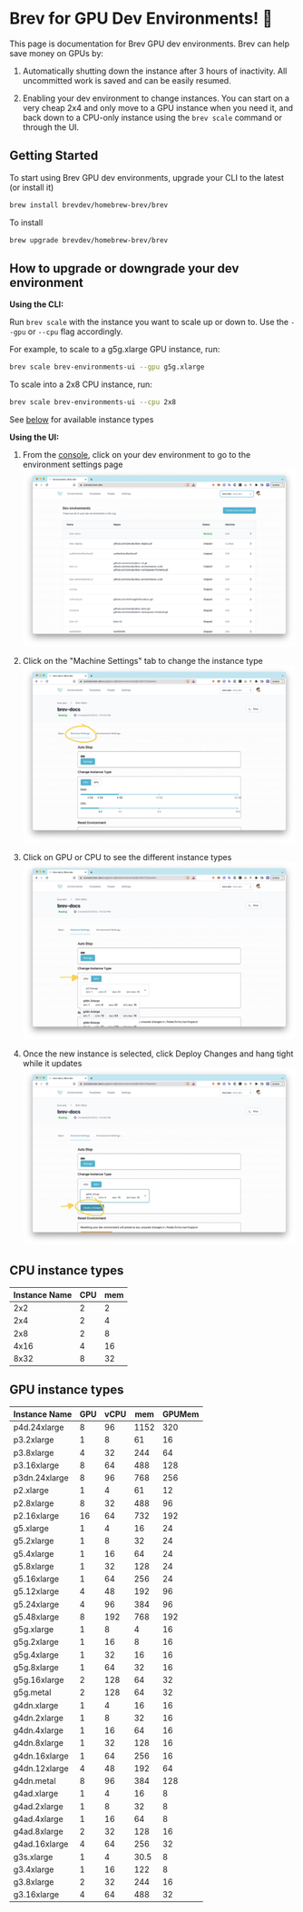 # Brev for GPU Dev Environments! 🤙

This page is documentation for Brev GPU dev environments. Brev can help save money on GPUs by:

1. Automatically shutting down the instance after 3 hours of inactivity. All uncommitted work is saved and can be easily resumed.

2. Enabling your dev environment to change instances. You can start on a very cheap 2x4 and only move to a GPU instance when you need it, and back down to a CPU-only instance using the `brev scale` command or through the UI.

## Getting Started

To start using Brev GPU dev environments, upgrade your CLI to the latest (or install it)

```zsh
brew install brevdev/homebrew-brev/brev
```

To install

```zsh
brew upgrade brevdev/homebrew-brev/brev
```

## How to upgrade or downgrade your dev environment

**Using the CLI:**

Run `brev scale` with the instance you want to scale up or down to. Use the `--gpu` or `--cpu` flag accordingly.

For example, to scale to a g5g.xlarge GPU instance, run:

```zsh
brev scale brev-environments-ui --gpu g5g.xlarge
```

To scale into a 2x8 CPU instance, run:

```zsh
brev scale brev-environments-ui --cpu 2x8
```

See [below](#CPU-instance-types) for available instance types

**Using the UI:**

1. From the [console](https://console.brev.dev), click on your dev environment to go to the environment settings page
   ![Screenshot](media/scale/1_.PNG)

2. Click on the "Machine Settings" tab to change the instance type
   ![Screenshot](media/scale/2_.jpg)

3. Click on GPU or CPU to see the different instance types
   ![Screenshot](media/scale/3_.jpg)

4. Once the new instance is selected, click Deploy Changes and hang tight while it updates
   ![Screenshot](media/scale/4_.jpg)

## CPU instance types

| Instance Name | CPU | mem |
| ------------- | --- | --- |
| 2x2           | 2   | 2   |
| 2x4           | 2   | 4   |
| 2x8           | 2   | 8   |
| 4x16          | 4   | 16  |
| 8x32          | 8   | 32  |

## GPU instance types

| Instance Name | GPU | vCPU | mem  | GPUMem |
| ------------- | --- | ---- | ---- | ------ |
| p4d.24xlarge  | 8   | 96   | 1152 | 320    |
| p3.2xlarge    | 1   | 8    | 61   | 16     |
| p3.8xlarge    | 4   | 32   | 244  | 64     |
| p3.16xlarge   | 8   | 64   | 488  | 128    |
| p3dn.24xlarge | 8   | 96   | 768  | 256    |
| p2.xlarge     | 1   | 4    | 61   | 12     |
| p2.8xlarge    | 8   | 32   | 488  | 96     |
| p2.16xlarge   | 16  | 64   | 732  | 192    |
| g5.xlarge     | 1   | 4    | 16   | 24     |
| g5.2xlarge    | 1   | 8    | 32   | 24     |
| g5.4xlarge    | 1   | 16   | 64   | 24     |
| g5.8xlarge    | 1   | 32   | 128  | 24     |
| g5.16xlarge   | 1   | 64   | 256  | 24     |
| g5.12xlarge   | 4   | 48   | 192  | 96     |
| g5.24xlarge   | 4   | 96   | 384  | 96     |
| g5.48xlarge   | 8   | 192  | 768  | 192    |
| g5g.xlarge    | 1   | 8    | 4    | 16     |
| g5g.2xlarge   | 1   | 16   | 8    | 16     |
| g5g.4xlarge   | 1   | 32   | 16   | 16     |
| g5g.8xlarge   | 1   | 64   | 32   | 16     |
| g5g.16xlarge  | 2   | 128  | 64   | 32     |
| g5g.metal     | 2   | 128  | 64   | 32     |
| g4dn.xlarge   | 1   | 4    | 16   | 16     |
| g4dn.2xlarge  | 1   | 8    | 32   | 16     |
| g4dn.4xlarge  | 1   | 16   | 64   | 16     |
| g4dn.8xlarge  | 1   | 32   | 128  | 16     |
| g4dn.16xlarge | 1   | 64   | 256  | 16     |
| g4dn.12xlarge | 4   | 48   | 192  | 64     |
| g4dn.metal    | 8   | 96   | 384  | 128    |
| g4ad.xlarge   | 1   | 4    | 16   | 8      |
| g4ad.2xlarge  | 1   | 8    | 32   | 8      |
| g4ad.4xlarge  | 1   | 16   | 64   | 8      |
| g4ad.8xlarge  | 2   | 32   | 128  | 16     |
| g4ad.16xlarge | 4   | 64   | 256  | 32     |
| g3s.xlarge    | 1   | 4    | 30.5 | 8      |
| g3.4xlarge    | 1   | 16   | 122  | 8      |
| g3.8xlarge    | 2   | 32   | 244  | 16     |
| g3.16xlarge   | 4   | 64   | 488  | 32     |
